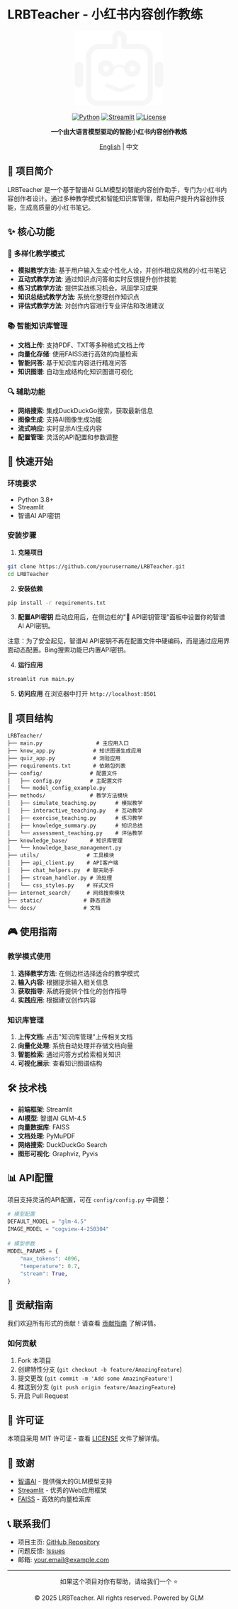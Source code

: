# LRBTeacher - 小红书内容创作教练

<div align="center">
  <img src="static/LBRTeacher.svg" alt="LRBTeacher Logo" width="200"/>
  
  [![Python](https://img.shields.io/badge/Python-3.8+-blue.svg)](https://www.python.org/)
  [![Streamlit](https://img.shields.io/badge/Streamlit-1.28+-red.svg)](https://streamlit.io/)
  [![License](https://img.shields.io/badge/License-MIT-green.svg)](LICENSE)
  
  **一个由大语言模型驱动的智能小红书内容创作教练**
  
  [English](README_EN.md) | 中文
</div>

## 📖 项目简介

LRBTeacher 是一个基于智谱AI GLM模型的智能内容创作助手，专门为小红书内容创作者设计。通过多种教学模式和智能知识库管理，帮助用户提升内容创作技能，生成高质量的小红书笔记。

## ✨ 核心功能

### 🎯 多样化教学模式
- **模拟教学方法**: 基于用户输入生成个性化人设，并创作相应风格的小红书笔记
- **互动式教学方法**: 通过知识点问答和实时反馈提升创作技能
- **练习式教学方法**: 提供实战练习机会，巩固学习成果
- **知识总结式教学方法**: 系统化整理创作知识点
- **评估式教学方法**: 对创作内容进行专业评估和改进建议

### 📚 智能知识库管理
- **文档上传**: 支持PDF、TXT等多种格式文档上传
- **向量化存储**: 使用FAISS进行高效的向量检索
- **智能问答**: 基于知识库内容进行精准问答
- **知识图谱**: 自动生成结构化知识图谱可视化

### 🔍 辅助功能
- **网络搜索**: 集成DuckDuckGo搜索，获取最新信息
- **图像生成**: 支持AI图像生成功能
- **流式响应**: 实时显示AI生成内容
- **配置管理**: 灵活的API配置和参数调整

## 🚀 快速开始

### 环境要求
- Python 3.8+
- Streamlit
- 智谱AI API密钥

### 安装步骤

1. **克隆项目**
```bash
git clone https://github.com/yourusername/LRBTeacher.git
cd LRBTeacher
```

2. **安装依赖**
```bash
pip install -r requirements.txt
```

3. **配置API密钥**
启动应用后，在侧边栏的"🔑 API密钥管理"面板中设置你的智谱AI API密钥。

注意：为了安全起见，智谱AI API密钥不再在配置文件中硬编码，而是通过应用界面动态配置。Bing搜索功能已内置API密钥。

4. **运行应用**
```bash
streamlit run main.py
```

5. **访问应用**
在浏览器中打开 `http://localhost:8501`

## 📁 项目结构

```
LRBTeacher/
├── main.py                 # 主应用入口
├── know_app.py            # 知识图谱生成应用
├── quiz_app.py            # 测验应用
├── requirements.txt       # 依赖包列表
├── config/               # 配置文件
│   ├── config.py         # 主配置文件
│   └── model_config_example.py
├── methods/              # 教学方法模块
│   ├── simulate_teaching.py      # 模拟教学
│   ├── interactive_teaching.py   # 互动教学
│   ├── exercise_teaching.py      # 练习教学
│   ├── knowledge_summary.py      # 知识总结
│   └── assessment_teaching.py    # 评估教学
├── knowledge_base/       # 知识库管理
│   └── knowledge_base_management.py
├── utils/               # 工具模块
│   ├── api_client.py    # API客户端
│   ├── chat_helpers.py  # 聊天助手
│   ├── stream_handler.py # 流处理
│   └── css_styles.py    # 样式文件
├── internet_search/     # 网络搜索模块
├── static/             # 静态资源
└── docs/               # 文档
```

## 🎮 使用指南

### 教学模式使用

1. **选择教学方法**: 在侧边栏选择适合的教学模式
2. **输入内容**: 根据提示输入相关信息
3. **获取指导**: 系统将提供个性化的创作指导
4. **实践应用**: 根据建议创作内容

### 知识库管理

1. **上传文档**: 点击"知识库管理"上传相关文档
2. **向量化处理**: 系统自动处理并存储文档向量
3. **智能检索**: 通过问答方式检索相关知识
4. **可视化展示**: 查看知识图谱结构

## 🛠️ 技术栈

- **前端框架**: Streamlit
- **AI模型**: 智谱AI GLM-4.5
- **向量数据库**: FAISS
- **文档处理**: PyMuPDF
- **网络搜索**: DuckDuckGo Search
- **图形可视化**: Graphviz, Pyvis

## 📊 API配置

项目支持灵活的API配置，可在 `config/config.py` 中调整：

```python
# 模型配置
DEFAULT_MODEL = "glm-4.5"
IMAGE_MODEL = "cogview-4-250304"

# 模型参数
MODEL_PARAMS = {
    "max_tokens": 4096,
    "temperature": 0.7,
    "stream": True,
}
```

## 🤝 贡献指南

我们欢迎所有形式的贡献！请查看 [贡献指南](CONTRIBUTING.md) 了解详情。

### 如何贡献
1. Fork 本项目
2. 创建特性分支 (`git checkout -b feature/AmazingFeature`)
3. 提交更改 (`git commit -m 'Add some AmazingFeature'`)
4. 推送到分支 (`git push origin feature/AmazingFeature`)
5. 开启 Pull Request

## 📄 许可证

本项目采用 MIT 许可证 - 查看 [LICENSE](LICENSE) 文件了解详情。

## 🙏 致谢

- [智谱AI](https://www.zhipuai.cn/) - 提供强大的GLM模型支持
- [Streamlit](https://streamlit.io/) - 优秀的Web应用框架
- [FAISS](https://github.com/facebookresearch/faiss) - 高效的向量检索库

## 📞 联系我们

- 项目主页: [GitHub Repository](https://github.com/yourusername/LRBTeacher)
- 问题反馈: [Issues](https://github.com/yourusername/LRBTeacher/issues)
- 邮箱: your.email@example.com

---

<div align="center">
  <p>如果这个项目对你有帮助，请给我们一个 ⭐️</p>
  <p>© 2025 LRBTeacher. All rights reserved. Powered by GLM</p>
</div>